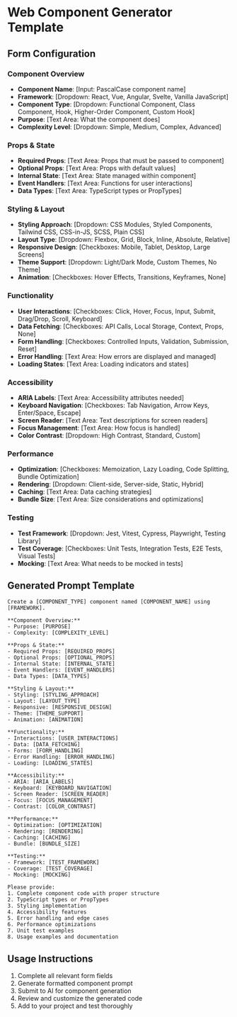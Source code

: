 # Web Component Generator Template

## Form Configuration

### Component Overview
- **Component Name**: [Input: PascalCase component name]
- **Framework**: [Dropdown: React, Vue, Angular, Svelte, Vanilla JavaScript]
- **Component Type**: [Dropdown: Functional Component, Class Component, Hook, Higher-Order Component, Custom Hook]
- **Purpose**: [Text Area: What the component does]
- **Complexity Level**: [Dropdown: Simple, Medium, Complex, Advanced]

### Props & State
- **Required Props**: [Text Area: Props that must be passed to component]
- **Optional Props**: [Text Area: Props with default values]
- **Internal State**: [Text Area: State managed within component]
- **Event Handlers**: [Text Area: Functions for user interactions]
- **Data Types**: [Text Area: TypeScript types or PropTypes]

### Styling & Layout
- **Styling Approach**: [Dropdown: CSS Modules, Styled Components, Tailwind CSS, CSS-in-JS, SCSS, Plain CSS]
- **Layout Type**: [Dropdown: Flexbox, Grid, Block, Inline, Absolute, Relative]
- **Responsive Design**: [Checkboxes: Mobile, Tablet, Desktop, Large Screens]
- **Theme Support**: [Dropdown: Light/Dark Mode, Custom Themes, No Theme]
- **Animation**: [Checkboxes: Hover Effects, Transitions, Keyframes, None]

### Functionality
- **User Interactions**: [Checkboxes: Click, Hover, Focus, Input, Submit, Drag/Drop, Scroll, Keyboard]
- **Data Fetching**: [Checkboxes: API Calls, Local Storage, Context, Props, None]
- **Form Handling**: [Checkboxes: Controlled Inputs, Validation, Submission, Reset]
- **Error Handling**: [Text Area: How errors are displayed and managed]
- **Loading States**: [Text Area: Loading indicators and states]

### Accessibility
- **ARIA Labels**: [Text Area: Accessibility attributes needed]
- **Keyboard Navigation**: [Checkboxes: Tab Navigation, Arrow Keys, Enter/Space, Escape]
- **Screen Reader**: [Text Area: Text descriptions for screen readers]
- **Focus Management**: [Text Area: How focus is handled]
- **Color Contrast**: [Dropdown: High Contrast, Standard, Custom]

### Performance
- **Optimization**: [Checkboxes: Memoization, Lazy Loading, Code Splitting, Bundle Optimization]
- **Rendering**: [Dropdown: Client-side, Server-side, Static, Hybrid]
- **Caching**: [Text Area: Data caching strategies]
- **Bundle Size**: [Text Area: Size considerations and optimizations]

### Testing
- **Test Framework**: [Dropdown: Jest, Vitest, Cypress, Playwright, Testing Library]
- **Test Coverage**: [Checkboxes: Unit Tests, Integration Tests, E2E Tests, Visual Tests]
- **Mocking**: [Text Area: What needs to be mocked in tests]

## Generated Prompt Template

```
Create a [COMPONENT_TYPE] component named [COMPONENT_NAME] using [FRAMEWORK].

**Component Overview:**
- Purpose: [PURPOSE]
- Complexity: [COMPLEXITY_LEVEL]

**Props & State:**
- Required Props: [REQUIRED_PROPS]
- Optional Props: [OPTIONAL_PROPS]
- Internal State: [INTERNAL_STATE]
- Event Handlers: [EVENT_HANDLERS]
- Data Types: [DATA_TYPES]

**Styling & Layout:**
- Styling: [STYLING_APPROACH]
- Layout: [LAYOUT_TYPE]
- Responsive: [RESPONSIVE_DESIGN]
- Theme: [THEME_SUPPORT]
- Animation: [ANIMATION]

**Functionality:**
- Interactions: [USER_INTERACTIONS]
- Data: [DATA_FETCHING]
- Forms: [FORM_HANDLING]
- Error Handling: [ERROR_HANDLING]
- Loading: [LOADING_STATES]

**Accessibility:**
- ARIA: [ARIA_LABELS]
- Keyboard: [KEYBOARD_NAVIGATION]
- Screen Reader: [SCREEN_READER]
- Focus: [FOCUS_MANAGEMENT]
- Contrast: [COLOR_CONTRAST]

**Performance:**
- Optimization: [OPTIMIZATION]
- Rendering: [RENDERING]
- Caching: [CACHING]
- Bundle: [BUNDLE_SIZE]

**Testing:**
- Framework: [TEST_FRAMEWORK]
- Coverage: [TEST_COVERAGE]
- Mocking: [MOCKING]

Please provide:
1. Complete component code with proper structure
2. TypeScript types or PropTypes
3. Styling implementation
4. Accessibility features
5. Error handling and edge cases
6. Performance optimizations
7. Unit test examples
8. Usage examples and documentation
```

## Usage Instructions

1. Complete all relevant form fields
2. Generate formatted component prompt
3. Submit to AI for component generation
4. Review and customize the generated code
5. Add to your project and test thoroughly 